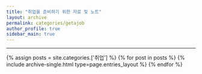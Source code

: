 ```yaml
---
title: "취업을 준비하기 위한 자료 및 노트"
layout: archive
permalink: categories/getajob
author_profile: true
sidebar_main: true
---
```


***

<!-- 공백이나 한글 포함되어 있는 카테고리 이름의 경우 site.categories['블라블라'] 이런 형태로! -->
{% assign posts = site.categories.['취업'] %}
{% for post in posts %} {% include archive-single.html type=page.entries_layout %} {% endfor %}